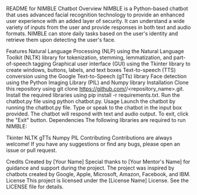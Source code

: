 README for NIMBLE Chatbot
Overview
NIMBLE is a Python-based chatbot that uses advanced facial recognition technology to provide an enhanced user experience with an added layer of security. It can understand a wide variety of inputs from the user and provide responses in both text and audio formats. NIMBLE can store daily tasks based on the user's identity and retrieve them upon detecting the user's face.

Features
Natural Language Processing (NLP) using the Natural Language Toolkit (NLTK) library for tokenization, stemming, lemmatization, and part-of-speech tagging
Graphical user interface (GUI) using the Tkinter library to create windows, buttons, labels, and text boxes
Text-to-speech (TTS) conversion using the Google Text-to-Speech (gTTs) library
Face detection using the Python Imaging Library (PIL) and Numpy library
Installation
Clone this repository using git clone https://github.com/<username>/<repository_name>.git.
Install the required libraries using pip install -r requirements.txt.
Run the chatbot.py file using python chatbot.py.
Usage
Launch the chatbot by running the chatbot.py file.
Type or speak to the chatbot in the input box provided.
The chatbot will respond with text and audio output.
To exit, click the "Exit" button.
Dependencies
The following libraries are required to run NIMBLE:

Tkinter
NLTK
gTTs
Numpy
PIL
Contributing
Contributions are always welcome! If you have any suggestions or find any bugs, please open an issue or pull request.

Credits
Created by [Your Name]
Special thanks to [Your Mentor's Name] for guidance and support during the project.
The project was inspired by chatbots created by Google, Apple, Microsoft, Amazon, Facebook, and IBM.
License
This project is licensed under the [License Name] License. See the LICENSE file for details.
